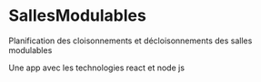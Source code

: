 # SallesModulables

Planification des cloisonnements et décloisonnements des salles modulables

Une app avec les technologies react et node js
